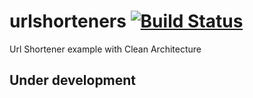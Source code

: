# urlshorteners [![Build Status](https://travis-ci.org/marioidival/urlshorteners.svg?branch=master)](https://travis-ci.org/marioidival/urlshorteners)
Url Shortener example with Clean Architecture

## Under development

